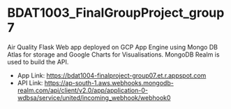 # BDAT1003_FinalGroupProject_group7
Air Quality Flask Web app deployed on GCP App Engine using Mongo DB Atlas for storage and Google Charts for Visualisations.
MongoDB Realm is used to build the API.

- App Link: https://bdat1004-finalproject-group07.et.r.appspot.com  
- API Link: https://ap-south-1.aws.webhooks.mongodb-realm.com/api/client/v2.0/app/application-0-wdbsa/service/united/incoming_webhook/webhook0
